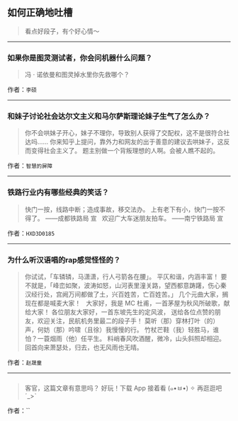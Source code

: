 ## 如何正确地吐槽

> 看点好段子，有个好心情～


 
---

### 如果你是图灵测试者，你会问机器什么问题？

> 冯 · 诺依曼和图灵掉水里你先救哪个？


作者：`李硕`

---

### 和妹子讨论社会达尔文主义和马尔萨斯理论妹子生气了怎么办？

> 你不会哄妹子开心，妹子不理你，导致别人获得了交配权，这不是很符合社达吗……
> 你来知乎上提问，靠外力和网友的出于善意的建议去哄妹子，这反而变得社会主义了。
> 题主别做一个背叛理想的人啊。会被人瞧不起的。


作者：`智慧的屏障`

---

### 铁路行业内有哪些经典的笑话？

> 快门一按，线路中断；造成事故，移交法办。
> 上有老下有小，快门一按不得了。
> ——成都铁路局 宣
>  
> 欢迎广大车迷朋友拍车。
> ——南宁铁路局 宣


作者：`HXD3D0185`

---

### 为什么听汉语唱的rap感觉怪怪的？

> 你试试，「车辚辚，马潇潇，行人弓箭各在腰」。
> 平仄和谐，内涵丰富！
> 要不就是，「峰峦如聚，波涛如怒，山河表里潼关路，望西都意踌躇，伤心秦汉经行处，宫阙万间都做了土，兴百姓苦，亡百姓苦。」
> 几个元曲大家，搁现在都是喊麦大家！
>  
> 大家好，我是 MC 杜甫，一首茅屋为秋风所破歌，献给大家！
> 各位朋友大家好，一首东坡先生的定风波，
> 送给各位点赞的朋友，欢迎关注，民航机务里最二的段子手！
> 莫听（那）穿林打叶（的）声，何妨（那）吟啸（且徐）我慢慢的行。
> 竹杖芒鞋（我）轻胜马，谁怕？一蓑烟雨（他）任平生。
> 料峭春风吹酒醒，微冷，山头斜照却相迎。
> 回首向来萧瑟处，归去，也无风雨也无晴。


作者：`赵晟童`

---

### 

> 客官，这篇文章有意思吗？
> 好玩！下载 App 接着看 (๑•ㅂ•) ✧
> 再逛逛吧 ˊ_>ˋ


作者：``